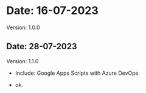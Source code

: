 # Date: 16-07-2023

Version: 1.0.0

## Date: 28-07-2023

Version: 1.1.0

- Include: Google Apps Scripts with Azure DevOps.

- ok.

